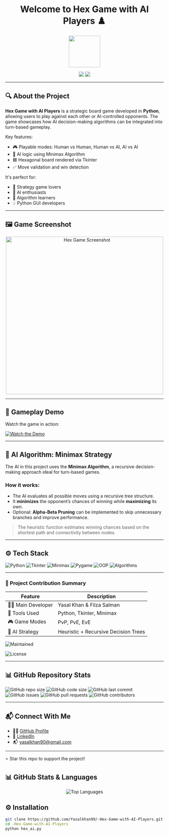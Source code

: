 <h1 align="center">Welcome to Hex Game with AI Players ♟️</h1>

<p align="center">
  <img src="https://avatars.githubusercontent.com/Yasalkhan99" width="100" />
</p>

<p align="center">
  <a href="https://github.com/Yasalkhan99"><img src="https://img.shields.io/github/followers/Yasalkhan99?label=Follow&style=social"></a>
  <a href="https://github.com/Yasalkhan99/-Hex-Game-with-AI-Players"><img src="https://img.shields.io/github/stars/Yasalkhan99/-Hex-Game-with-AI-Players?style=social"></a>
</p>

---

## 🔍 About the Project

**Hex Game with AI Players** is a strategic board game developed in **Python**, allowing users to play against each other or AI-controlled opponents. The game showcases how AI decision-making algorithms can be integrated into turn-based gameplay.

Key features:
- 🎮 Playable modes: Human vs Human, Human vs AI, AI vs AI
- 🧠 AI logic using Minimax Algorithm
- 🟦 Hexagonal board rendered via Tkinter
- ✅ Move validation and win detection

It's perfect for:
- 🧩 Strategy game lovers  
- 🤖 AI enthusiasts  
- 🧠 Algorithm learners  
- 💡 Python GUI developers

---

## 🖼️ Game Screenshot

<p align="center">
  <img src="<URL_TO_YOUR_SCREENSHOT>" alt="Hex Game Screenshot" width="500"/>
</p>

---

## 🎥 Gameplay Demo

Watch the game in action:

[![Watch the Demo](https://img.youtube.com/vi/<YOUTUBE_VIDEO_ID>/0.jpg)](https://www.youtube.com/watch?v=<YOUTUBE_VIDEO_ID>)

---

## 🤖 AI Algorithm: Minimax Strategy

The AI in this project uses the **Minimax Algorithm**, a recursive decision-making approach ideal for turn-based games.

### How it works:
- The AI evaluates all possible moves using a recursive tree structure.
- It **minimizes** the opponent’s chances of winning while **maximizing** its own.
- Optional: **Alpha-Beta Pruning** can be implemented to skip unnecessary branches and improve performance.

> The heuristic function estimates winning chances based on the shortest path and connectivity between nodes.

---

## ⚙️ Tech Stack

![Python](https://img.shields.io/badge/Python-3776AB?style=for-the-badge&logo=python&logoColor=white)
![Tkinter](https://img.shields.io/badge/Tkinter-GUI-informational?style=for-the-badge)
![Minimax](https://img.shields.io/badge/AI-Minimax-purple?style=for-the-badge)
![Pygame](https://img.shields.io/badge/Pygame-Development-informational?style=for-the-badge&logo=pygame)
![OOP](https://img.shields.io/badge/OOP-Design-informational?style=for-the-badge)
![Algorithms](https://img.shields.io/badge/Algorithms-Pathfinding-green?style=for-the-badge)

---

### 🧠 Project Contribution Summary

| Feature           | Description                                 |
|-------------------|---------------------------------------------|
| 👨‍💻 Main Developer   | Yasal Khan & Filza Salman                               |
| 🧰 Tools Used       | Python, Tkinter, Minimax                    |
| 🎮 Game Modes       | PvP, PvE, EvE                                |
| 🧠 AI Strategy      | Heuristic + Recursive Decision Trees        |


![Maintained](https://img.shields.io/badge/Maintained-Yes-brightgreen)

![License](https://img.shields.io/github/license/Yasalkhan99/-Hex-Game-with-AI-Players)

---

## 📊 GitHub Repository Stats

![GitHub repo size](https://img.shields.io/github/repo-size/Yasalkhan99/-Hex-Game-with-AI-Players)
![GitHub code size](https://img.shields.io/github/languages/code-size/Yasalkhan99/-Hex-Game-with-AI-Players)
![GitHub last commit](https://img.shields.io/github/last-commit/Yasalkhan99/-Hex-Game-with-AI-Players)
![GitHub issues](https://img.shields.io/github/issues/Yasalkhan99/-Hex-Game-with-AI-Players)
![GitHub pull requests](https://img.shields.io/github/issues-pr/Yasalkhan99/-Hex-Game-with-AI-Players)
![GitHub contributors](https://img.shields.io/github/contributors/Yasalkhan99/-Hex-Game-with-AI-Players)

---

## 📬 Connect With Me

- 🧑‍💻 [GitHub Profile](https://github.com/Yasalkhan99)
- 💼 [LinkedIn](https://www.linkedin.com/in/muhammad-yasal-khan-3b9048b7/)
- 📬 yasalkhan90@gmail.com

---

⭐️ Star this repo to support the project!

## 📊 GitHub Stats & Languages



<p align="center">
  <img src="https://github-readme-stats.vercel.app/api/top-langs/?username=Yasalkhan99&layout=compact&theme=tokyonight" alt="Top Languages" />
</p>



## ⚙️ Installation

```bash
git clone https://github.com/Yasalkhan99/-Hex-Game-with-AI-Players.git
cd -Hex-Game-with-AI-Players
python hex_ai.py
